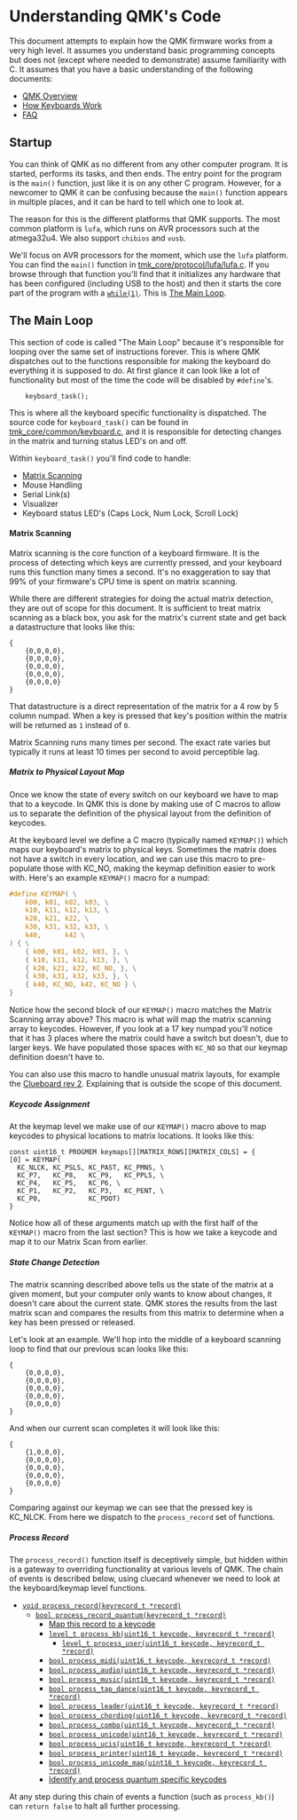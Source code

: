 # Understanding QMK's Code

This document attempts to explain how the QMK firmware works from a very high level. It assumes you understand basic programming concepts but does not (except where needed to demonstrate) assume familiarity with C. It assumes that you have a basic understanding of the following documents:

* [QMK Overview](qmk_overview.md)
* [How Keyboards Work](basic_how_keyboards_work.md)
* [FAQ](faq.md)

## Startup

You can think of QMK as no different from any other computer program. It is started, performs its tasks, and then ends. The entry point for the program is the `main()` function, just like it is on any other C program. However, for a newcomer to QMK it can be confusing because the `main()` function appears in multiple places, and it can be hard to tell which one to look at.

The reason for this is the different platforms that QMK supports. The most common platform is `lufa`, which runs on AVR processors such at the atmega32u4. We also support `chibios` and `vusb`.

We'll focus on AVR processors for the moment, which use the `lufa` platform. You can find the `main()` function in [tmk_core/protocol/lufa/lufa.c](https://github.com/qmk/qmk_firmware/blob/master/tmk_core/protocol/lufa/lufa.c#L1129). If you browse through that function you'll find that it initializes any hardware that has been configured (including USB to the host) and then it starts the core part of the program with a [`while(1)`](https://github.com/qmk/qmk_firmware/blob/master/tmk_core/protocol/lufa/lufa.c#L1182). This is [The Main Loop](#the_main_loop).

## The Main Loop

This section of code is called "The Main Loop" because it's responsible for looping over the same set of instructions forever. This is where QMK dispatches out to the functions responsible for making the keyboard do everything it is supposed to do. At first glance it can look like a lot of functionality but most of the time the code will be disabled by `#define`'s.

```
    keyboard_task();
```

This is where all the keyboard specific functionality is dispatched. The source code for `keyboard_task()` can be found in [tmk_core/common/keyboard.c](https://github.com/qmk/qmk_firmware/blob/master/tmk_core/common/keyboard.c#L154), and it is responsible for detecting changes in the matrix and turning status LED's on and off.

Within `keyboard_task()` you'll find code to handle:

* [Matrix Scanning](#matrix-scanning)
* Mouse Handling
* Serial Link(s)
* Visualizer
* Keyboard status LED's (Caps Lock, Num Lock, Scroll Lock)

#### Matrix Scanning

Matrix scanning is the core function of a keyboard firmware. It is the process of detecting which keys are currently pressed, and your keyboard runs this function many times a second. It's no exaggeration to say that 99% of your firmware's CPU time is spent on matrix scanning.

While there are different strategies for doing the actual matrix detection, they are out of scope for this document. It is sufficient to treat matrix scanning as a black box, you ask for the matrix's current state and get back a datastructure that looks like this:


```
{
    {0,0,0,0},
    {0,0,0,0},
    {0,0,0,0},
    {0,0,0,0},
    {0,0,0,0}
}
```

That datastructure is a direct representation of the matrix for a 4 row by 5 column numpad. When a key is pressed that key's position within the matrix will be returned as `1` instead of `0`.

Matrix Scanning runs many times per second. The exact rate varies but typically it runs at least 10 times per second to avoid perceptible lag.

##### Matrix to Physical Layout Map

Once we know the state of every switch on our keyboard we have to map that to a keycode. In QMK this is done by making use of C macros to allow us to separate the definition of the physical layout from the definition of keycodes.

At the keyboard level we define a C macro (typically named `KEYMAP()`) which maps our keyboard's matrix to physical keys. Sometimes the matrix does not have a switch in every location, and we can use this macro to pre-populate those with KC_NO, making the keymap definition easier to work with. Here's an example `KEYMAP()` macro for a numpad:

```c
#define KEYMAP( \
    k00, k01, k02, k03, \
    k10, k11, k12, k13, \
    k20, k21, k22, \
    k30, k31, k32, k33, \
    k40,      k42 \
) { \
    { k00, k01, k02, k03, }, \
    { k10, k11, k12, k13, }, \
    { k20, k21, k22, KC_NO, }, \
    { k30, k31, k32, k33, }, \
    { k40, KC_NO, k42, KC_NO } \
}
```

Notice how the second block of our `KEYMAP()` macro matches the Matrix Scanning array above? This macro is what will map the matrix scanning array to keycodes. However, if you look at a 17 key numpad you'll notice that it has 3 places where the matrix could have a switch but doesn't, due to larger keys. We have populated those spaces with `KC_NO` so that our keymap definition doesn't have to.

You can also use this macro to handle unusual matrix layouts, for example the [Clueboard rev 2](https://github.com/qmk/qmk_firmware/blob/master/keyboards/clueboard/rev2/rev2.h). Explaining that is outside the scope of this document.

##### Keycode Assignment

At the keymap level we make use of our `KEYMAP()` macro above to map keycodes to physical locations to matrix locations. It looks like this:

```
const uint16_t PROGMEM keymaps[][MATRIX_ROWS][MATRIX_COLS] = {
[0] = KEYMAP(
  KC_NLCK, KC_PSLS, KC_PAST, KC_PMNS, \
  KC_P7,   KC_P8,   KC_P9,   KC_PPLS, \
  KC_P4,   KC_P5,   KC_P6, \
  KC_P1,   KC_P2,   KC_P3,   KC_PENT, \
  KC_P0,            KC_PDOT)
}
```

Notice how all of these arguments match up with the first half of the `KEYMAP()` macro from the last section? This is how we take a keycode and map it to our Matrix Scan from earlier. 

##### State Change Detection

The matrix scanning described above tells us the state of the matrix at a given moment, but your computer only wants to know about changes, it doesn't care about the current state. QMK stores the results from the last matrix scan and compares the results from this matrix to determine when a key has been pressed or released. 

Let's look at an example. We'll hop into the middle of a keyboard scanning loop to find that our previous scan looks like this:

```
{
    {0,0,0,0},
    {0,0,0,0},
    {0,0,0,0},
    {0,0,0,0},
    {0,0,0,0}
}
```

And when our current scan completes it will look like this:

```
{
    {1,0,0,0},
    {0,0,0,0},
    {0,0,0,0},
    {0,0,0,0},
    {0,0,0,0}
}
```

Comparing against our keymap we can see that the pressed key is KC_NLCK. From here we dispatch to the `process_record` set of functions.

<!-- FIXME: Magic happens between here and process_record -->

##### Process Record

The `process_record()` function itself is deceptively simple, but hidden within is a gateway to overriding functionality at various levels of QMK. The chain of events is described below, using cluecard whenever we need to look at the keyboard/keymap level functions.

* [`void process_record(keyrecord_t *record)`](https://github.com/qmk/qmk_firmware/blob/master/tmk_core/common/action.c#L128)
  * [`bool process_record_quantum(keyrecord_t *record)`](https://github.com/qmk/qmk_firmware/blob/master/quantum/quantum.c#L140)
    * [Map this record to a keycode](https://github.com/qmk/qmk_firmware/blob/master/quantum/quantum.c#L143)
    * [`level_t process_kb(uint16_t keycode, keyrecord_t *record)`](https://github.com/qmk/qmk_firmware/blob/master/keyboards/cluecard/cluecard.c#L20)
      * [`level_t process_user(uint16_t keycode, keyrecord_t *record)`](https://github.com/qmk/qmk_firmware/blob/master/keyboards/cluecard/keymaps/default/keymap.c#L58)
    * [`bool process_midi(uint16_t keycode, keyrecord_t *record)`](https://github.com/qmk/qmk_firmware/blob/master/quantum/process_keycode/process_midi.c#L102)
    * [`bool process_audio(uint16_t keycode, keyrecord_t *record)`](https://github.com/qmk/qmk_firmware/blob/master/quantum/process_keycode/process_audio.c#L10)
    * [`bool process_music(uint16_t keycode, keyrecord_t *record)`](https://github.com/qmk/qmk_firmware/blob/master/quantum/process_keycode/process_music.c#L69)
    * [`bool process_tap_dance(uint16_t keycode, keyrecord_t *record)`](https://github.com/qmk/qmk_firmware/blob/master/quantum/process_keycode/process_tap_dance.c#L75)
    * [`bool process_leader(uint16_t keycode, keyrecord_t *record)`](https://github.com/qmk/qmk_firmware/blob/master/quantum/process_keycode/process_leader.c#L32)
    * [`bool process_chording(uint16_t keycode, keyrecord_t *record)`](https://github.com/qmk/qmk_firmware/blob/master/quantum/process_keycode/process_chording.c#L41)
    * [`bool process_combo(uint16_t keycode, keyrecord_t *record)`](https://github.com/qmk/qmk_firmware/blob/master/quantum/process_keycode/process_combo.c#L115)
    * [`bool process_unicode(uint16_t keycode, keyrecord_t *record)`](https://github.com/qmk/qmk_firmware/blob/master/quantum/process_keycode/process_unicode.c#L22)
    * [`bool process_ucis(uint16_t keycode, keyrecord_t *record)`](https://github.com/qmk/qmk_firmware/blob/master/quantum/process_keycode/process_ucis.c#L91)
    * [`bool process_printer(uint16_t keycode, keyrecord_t *record)`](https://github.com/qmk/qmk_firmware/blob/master/quantum/process_keycode/process_printer.c#L77)
    * [`bool process_unicode_map(uint16_t keycode, keyrecord_t *record)`](https://github.com/qmk/qmk_firmware/blob/master/quantum/process_keycode/process_unicodemap.c#L47)
    * [Identify and process quantum specific keycodes](https://github.com/qmk/qmk_firmware/blob/master/quantum/quantum.c#L211)
  
At any step during this chain of events a function (such as `process_kb()`) can `return false` to halt all further processing.

<!--
#### Mouse Handling

FIXME: This needs to be written

#### Serial Link(s)

FIXME: This needs to be written

#### Visualizer

FIXME: This needs to be written

#### Keyboard state LED's (Caps Lock, Num Lock, Scroll Lock)

FIXME: This needs to be written

-->
